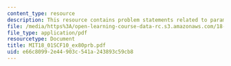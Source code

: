 ```yaml
---
content_type: resource
description: This resource contains problem statements related to parametric curves.
file: /media/https%3A/open-learning-course-data-rc.s3.amazonaws.com/18-01sc-single-variable-calculus-fall-2010/e66c80992e44903c541a243893c59cb8_MIT18_01SCF10_ex80prb.pdf
file_type: application/pdf
resourcetype: Document
title: MIT18_01SCF10_ex80prb.pdf
uid: e66c8099-2e44-903c-541a-243893c59cb8
---
```

